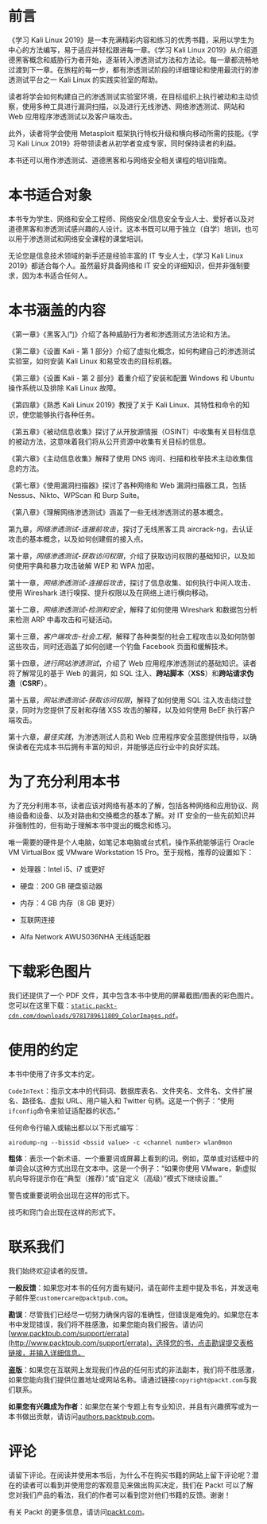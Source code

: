 # 前言

《学习 Kali Linux 2019》是一本充满精彩内容和练习的优秀书籍，采用以学生为中心的方法编写，易于适应并轻松跟进每一章。《学习 Kali Linux 2019》从介绍道德黑客概念和威胁行为者开始，逐渐转入渗透测试方法和方法论。每一章都流畅地过渡到下一章。在旅程的每一步，都有渗透测试阶段的详细理论和使用最流行的渗透测试平台之一 Kali Linux 的实践实验室的帮助。

读者将学会如何构建自己的渗透测试实验室环境，在目标组织上执行被动和主动侦察，使用多种工具进行漏洞扫描，以及进行无线渗透、网络渗透测试、网站和 Web 应用程序渗透测试以及客户端攻击。

此外，读者将学会使用 Metasploit 框架执行特权升级和横向移动所需的技能。《学习 Kali Linux 2019》将带领读者从初学者变成专家，同时保持读者的利益。

本书还可以用作渗透测试、道德黑客和与网络安全相关课程的培训指南。

# 本书适合对象

本书专为学生、网络和安全工程师、网络安全/信息安全专业人士、爱好者以及对道德黑客和渗透测试感兴趣的人设计。这本书既可以用于独立（自学）培训，也可以用于渗透测试和网络安全课程的课堂培训。

无论您是信息技术领域的新手还是经验丰富的 IT 专业人士，《学习 Kali Linux 2019》都适合每个人。虽然最好具备网络和 IT 安全的详细知识，但并非强制要求，因为本书适合任何人。

# 本书涵盖的内容

《第一章》《黑客入门》介绍了各种威胁行为者和渗透测试方法论和方法。

《第二章》《设置 Kali - 第 1 部分》介绍了虚拟化概念，如何构建自己的渗透测试实验室，如何安装 Kali Linux 和易受攻击的目标机器。

《第三章》《设置 Kali - 第 2 部分》着重介绍了安装和配置 Windows 和 Ubuntu 操作系统以及排除 Kali Linux 故障。

《第四章》《熟悉 Kali Linux 2019》教授了关于 Kali Linux、其特性和命令的知识，使您能够执行各种任务。

《第五章》《被动信息收集》探讨了从开放源情报（OSINT）中收集有关目标信息的被动方法，这意味着我们将从公开资源中收集有关目标的信息。

《第六章》《主动信息收集》解释了使用 DNS 询问、扫描和枚举技术主动收集信息的方法。

《第七章》《使用漏洞扫描器》探讨了各种网络和 Web 漏洞扫描器工具，包括 Nessus、Nikto、WPScan 和 Burp Suite。

《第八章》《理解网络渗透测试》涵盖了一些无线渗透测试的基本概念。

第九章，*网络渗透测试-连接前攻击*，探讨了无线黑客工具 aircrack-ng，去认证攻击的基本概念，以及如何创建假的接入点。

第十章，*网络渗透测试-获取访问权限*，介绍了获取访问权限的基础知识，以及如何使用字典和暴力攻击破解 WEP 和 WPA 加密。

第十一章，*网络渗透测试-连接后攻击*，探讨了信息收集、如何执行中间人攻击、使用 Wireshark 进行嗅探、提升权限以及在网络上进行横向移动。

第十二章，*网络渗透测试-检测和安全*，解释了如何使用 Wireshark 和数据包分析来检测 ARP 中毒攻击和可疑活动。

第十三章，*客户端攻击-社会工程*，解释了各种类型的社会工程攻击以及如何防御这些攻击，同时还涵盖了如何创建一个钓鱼 Facebook 页面和缓解技术。

第十四章，*进行网站渗透测试*，介绍了 Web 应用程序渗透测试的基础知识。读者将了解常见的基于 Web 的漏洞，如 SQL 注入、**跨站脚本**（**XSS**）和**跨站请求伪造**（**CSRF**）。

第十五章，*网站渗透测试-获取访问权限*，解释了如何使用 SQL 注入攻击绕过登录，同时为您提供了反射和存储 XSS 攻击的解释，以及如何使用 BeEF 执行客户端攻击。

第十六章，*最佳实践*，为渗透测试人员和 Web 应用程序安全蓝图提供指导，以确保读者在完成本书后拥有丰富的知识，并能够适应行业中的良好实践。

# 为了充分利用本书

为了充分利用本书，读者应该对网络有基本的了解，包括各种网络和应用协议、网络设备和设备、以及对路由和交换概念的基本了解。对 IT 安全的一些先前知识并非强制性的，但有助于理解本书中提出的概念和练习。

唯一需要的硬件是个人电脑，如笔记本电脑或台式机，操作系统能够运行 Oracle VM VirtualBox 或 VMware Workstation 15 Pro。至于规格，推荐的设置如下：

+   处理器：Intel i5、i7 或更好

+   硬盘：200 GB 硬盘驱动器

+   内存：4 GB 内存（8 GB 更好）

+   互联网连接

+   Alfa Network AWUS036NHA 无线适配器

# 下载彩色图片

我们还提供了一个 PDF 文件，其中包含本书中使用的屏幕截图/图表的彩色图片。您可以在这里下载：[`static.packt-cdn.com/downloads/9781789611809_ColorImages.pdf`](https://static.packt-cdn.com/downloads/9781789611809_ColorImages.pdf)。

# 使用的约定

本书中使用了许多文本约定。

`CodeInText`：指示文本中的代码词、数据库表名、文件夹名、文件名、文件扩展名、路径名、虚拟 URL、用户输入和 Twitter 句柄。这是一个例子：“使用`ifconfig`命令来验证适配器的状态。”

任何命令行输入或输出都以以下形式编写：

```
airodump-ng --bissid <bssid value> -c <channel number> wlan0mon
```

**粗体**：表示一个新术语、一个重要词或屏幕上看到的词。例如，菜单或对话框中的单词会以这种方式出现在文本中。这是一个例子：“如果你使用 VMware，新虚拟机向导将提示你在“典型（推荐）”或“自定义（高级）”模式下继续设置。”

警告或重要说明会出现在这样的形式下。

技巧和窍门会出现在这样的形式下。

# 联系我们

我们始终欢迎读者的反馈。

**一般反馈**：如果您对本书的任何方面有疑问，请在邮件主题中提及书名，并发送电子邮件至`customercare@packtpub.com`。

**勘误**：尽管我们已经尽一切努力确保内容的准确性，但错误是难免的。如果您在本书中发现错误，我们将不胜感激，如果您能向我们报告。请访问[www.packtpub.com/support/errata](http://www.packtpub.com/support/errata)，选择您的书，点击勘误提交表格链接，并输入详细信息。

**盗版**：如果您在互联网上发现我们作品的任何形式的非法副本，我们将不胜感激，如果您能向我们提供位置地址或网站名称。请通过链接`copyright@packt.com`与我们联系。

**如果您有兴趣成为作者**：如果您在某个专题上有专业知识，并且有兴趣撰写或为一本书做出贡献，请访问[authors.packtpub.com](http://authors.packtpub.com/)。

# 评论

请留下评论。在阅读并使用本书后，为什么不在购买书籍的网站上留下评论呢？潜在的读者可以看到并使用您的客观意见来做出购买决定，我们在 Packt 可以了解您对我们产品的看法，我们的作者可以看到您对他们书籍的反馈。谢谢！

有关 Packt 的更多信息，请访问[packt.com](http://www.packt.com/)。
